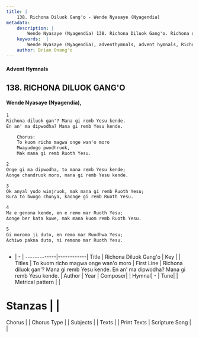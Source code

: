 ```yaml
---
title: |
    138. Richona Diluok Gang'o - Wende Nyasaye (Nyagendia)
metadata:
    description: |
        Wende Nyasaye (Nyagendia) 138. Richona Diluok Gang'o. Richona diluok gan'? Mana gi remb Yesu kende. En an' ma dipwodha? Mana gi remb Yesu kende.  	Chorus: 	To kuom richo magwa onge wan'o moro 	Mwayudogo pwodhruok, 	Mak mana gi remb Ruoth Yesu.  
    keywords:  |
        Wende Nyasaye (Nyagendia), adventhymnals, advent hymnals, Richona Diluok Gang'o, Richona diluok gan'? Mana gi remb Yesu kende. En an' ma dipwodha? Mana gi remb Yesu kende.. To kuom richo magwa onge wan'o moro
    author: Brian Onang'o
---
```


#### Advent Hymnals
## 138. RICHONA DILUOK GANG'O
####  Wende Nyasaye (Nyagendia),

```txt
1
Richona diluok gan'? Mana gi remb Yesu kende.
En an' ma dipwodha? Mana gi remb Yesu kende.

	Chorus:
	To kuom richo magwa onge wan'o moro
	Mwayudogo pwodhruok,
	Mak mana gi remb Ruoth Yesu.

2
Onge gi ma dipwodha, to mana remb Yesu kende;
Aonge chandruok moro, mana gi remb Yesu kende.

3
Ok anyal yudo winjruok, mak mana gi remb Ruoth Yesu;
Bura to bwogo chunya, kaonge gi remb Ruoth Yesu.

4
Ma e genona kende, en e remo mar Ruoth Yesu;
Aonge ber kata kuwe, mak mana kuom remb Ruoth Yesu.

5
Gi moromo ji duto, en remo mar Ruodhwa Yesu;
Achiwo pakna duto, ni remono mar Ruoth Yesu.



```

- |   -  |
-------------|------------|
Title | Richona Diluok Gang'o |
Key |  |
Titles | To kuom richo magwa onge wan'o moro |
First Line | Richona diluok gan'? Mana gi remb Yesu kende. En an' ma dipwodha? Mana gi remb Yesu kende. |
Author | 
Year | 
Composer| |
Hymnal|  - |
Tune|  |
Metrical pattern | |
# Stanzas |  |
Chorus |  |
Chorus Type |  |
Subjects | |
Texts |  |
Print Texts | 
Scripture Song |  |
    
